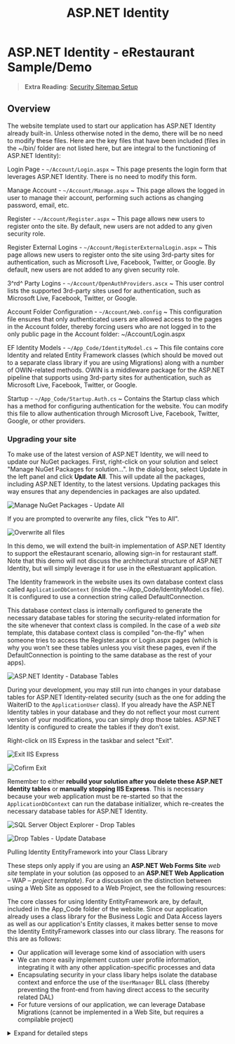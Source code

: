 ﻿---
title: ASP.NET Identity
---
# ASP.NET Identity - eRestaurant Sample/Demo

> **Extra Reading**: [Security Sitemap Setup](http://weblogs.asp.net/jongalloway/asp-net-menu-and-sitemap-security-trimming-plus-a-trick-for-when-your-menu-and-security-don-t-match-up)

## Overview

The website template used to start our application has ASP.NET Identity already built-in. Unless otherwise noted in the demo, there will be no need to modify these files. Here are the key files that have been included (files in the ~/bin/ folder are not listed here, but are integral to the functioning of ASP.NET Identity):

Login Page - `~/Account/Login.aspx`
  ~ This page presents the login form that leverages ASP.NET Identity. There is no need to modify this form.

Manage Account - `~/Account/Manage.aspx`
  ~ This page allows the logged in user to manage their account, performing such actions as changing password, email, etc.

Register - `~/Account/Register.aspx`
  ~ This page allows new users to register onto the site. By default, new users are not added to any given security role.

Register External Logins - `~/Account/RegisterExternalLogin.aspx`
  ~ This page allows new users to register onto the site using 3rd-party sites for authentication, such as Microsoft Live, Facebook, Twitter, or Google. By default, new users are not added to any given security role.

3^rd^ Party Logins - `~/Account/OpenAuthProviders.ascx`
  ~ This user control lists the supported 3rd-party sites used for authentication, such as Microsoft Live, Facebook, Twitter, or Google.

Account Folder Configuration - `~/Account/Web.config`
  ~ This configuration file ensures that only authenticated users are allowed access to the pages in the Account folder, thereby forcing users who are not logged in to the only public page in the Account folder: ~/Account/Login.aspx

EF Identity Models - `~/App_Code/IdentityModel.cs`
  ~ This file contains core Identity and related Entity Framework classes (which should be moved out to a separate class library if you are using Migrations) along with a number of OWIN-related methods. OWIN is a middleware package for the ASP.NET pipeline that supports using 3rd-party sites for authentication, such as Microsoft Live, Facebook, Twitter, or Google.

Startup - `~/App_Code/Startup.Auth.cs`
  ~ Contains the Startup class which has a method for configuring authentication for the website. You can modify this file to allow authentication through Microsoft Live, Facebook, Twitter, Google, or other providers.

### Upgrading your site

To make use of the latest version of ASP.NET Identity, we will need to update our NuGet packages. First, right-click on your solution and select "Manage NuGet Packages for solution…". In the dialog box, select Update in the left panel and click **Update All**. This will update all the packages, including ASP.NET Identity, to the latest versions. Updating packages this way ensures that any dependencies in packages are also updated.

![Manage NuGet Packages - Update All](./UpdateNugetPackages.png)

If you are prompted to overwrite any files, click "Yes to All".

![Overwrite all files](./UpdateNugetPackages-OverwriteFiles.png)

In this demo, we will extend the built-in implementation of ASP.NET Identity to support the eRestaurant scenario, allowing sign-in for restaurant staff. Note that this demo will not discuss the architectural structure of ASP.NET Identity, but will simply leverage it for use in the eRestuarant application.

The Identity framework in the website uses its own database context class called `ApplicationDbContext` (inside the ~/App_Code/IdentityModel.cs file). It is configured to use a connection string called DefaultConnection.

This database context class is internally configured to generate the necessary database tables for storing the security-related information for the site whenever that context class is compiled. In the case of a *web site* template, this database context class is compiled "on-the-fly" when someone tries to access the Register.aspx or Login.aspx pages (which is why you won't see these tables unless you visit these pages, even if the DefaultConnection is pointing to the same database as the rest of your apps).

![ASP.NET Identity - Database Tables](./ERD-ASP.NET-Identity.png)

During your development, you may still run into changes in your database tables for ASP.NET Identity-related security (such as the one for adding the WaiterID to the `ApplicationUser` class). If you already have the ASP.NET Identity tables in your database and they do not reflect your most current version of your modifications, you can simply drop those tables. ASP.NET Identity is configured to create the tables if they don't exist.

Right-click on IIS Express in the taskbar and select "Exit".

![Exit IIS Express](./IIS-Express-Exit.png)

![Cofirm Exit](./IIS-Express-Exit-Confirmation.png)

Remember to either **rebuild your solution after you delete these ASP.NET Identity tables** or **manually stopping IIS Express**. This is necessary because your web application must be re-started so that the `ApplicationDbContext` can run the database initializer, which re-creates the necessary database tables for ASP.NET Identity.

![SQL Server Object Explorer - Drop Tables](./DropTables.png)

![Drop Tables - Update Database](./UpdateDatabase-DropTables.png)

Pulling Identity EntityFramework into your Class Library

These steps only apply if you are using an **ASP.NET Web Forms Site** *web site* template in your solution (as opposed to an **ASP.NET Web Application** – WAP – *project template*). For a discussion on the distinction between using a Web Site as opposed to a Web Project, see the following resources:

The core classes for using Identity EntityFramework are, by default, included in the App_Code folder of the website. Since our application already uses a class library for the Business Logic and Data Access layers as well as our application's Entity classes, it makes better sense to move the Identity EntityFramework classes into our class library. The reasons for this are as follows:

- Our application will leverage some kind of association with users
- We can more easily implement custom user profile information, integrating it with any other application-specific processes and data
- Encapsulating security in your class libary helps isolate the database context and enforce the use of the `UserManager` BLL class (thereby preventing the front-end from having direct access to the security related DAL)
- For future versions of our application, we can leverage Database Migrations (cannot be implemented in a Web Site, but requires a compilable project)

<details><summary>Expand for detailed steps</summary>

1. Right-click on your solution and choose "Manage NuGet Packages for Solution...". In the dialog, select the Installed packages and click "Manage" for the core Identity with Entity Framework package. Then check on the checkbox to include this with your class library. Screenshots

![Manage NuGet Identity Entity Framework](./Manage-NuGet-Identity-Entity-Framework.png)

![Add to Class Library](./Manage-NuGet-Identity-Entity-Framework-Add-To-Class-Library.png)

2. In your website, open `~/App_Code/IdentityModel.cs`. In the next steps, you will move the following classes out of this file and place them in your class library: the `ApplicationUser`, `ApplicationDbContext` and `UserManager` classes.
3. In your class library, create a sub-folder for your Entities folder called Security. Inside this folder, create a class called ApplicationUser. Replace the code for the class with the corresponding code from the website's `~/App_Code/IdentityModel.cs`. Expand for Code Details

```csharp
// You can add User data for the user by adding more properties to your User class, please visit http://go.microsoft.com/fwlink/?LinkID=317594 to learn more.
public class ApplicationUser : IdentityUser
{
}
```

4. In your class library, create a sub-folder for your DAL folder called Security. Inside this folder, create a class called ApplicationDbContext in your DAL folder. Replace the code for the class with the corresponding code from the website's `~/App_Code/IdentityModel.cs`. Notice also that we are making a single modification to make this DAL class `internal` to our class library. Expand for Code Details

```csharp
internal class ApplicationDbContext : IdentityDbContext<ApplicationUser>
{
    public ApplicationDbContext()
        : base("DefaultConnection")
    {
    }
}
```

5. In your class library, create a sub-folder for your BLL folder called Security. Inside this folder, create a class in your BLL folder called UserManager. Replace the code for the class with the corresponding code from the website's `~/App_Code/IdentityModel.cs`. Expand for Code Details

```csharp
public class UserManager : UserManager<ApplicationUser>
{
    public UserManager()
        : base(new UserStore<ApplicationUser>(new ApplicationDbContext()))
    {
    }
}
```

6. Decide on your namespace names for these three classes. Originally, the namespace used in the website was `Website`. If you wish, you can use this same namespace for the classes you pasted into your class library project. However, if you keep the Visual Studio's default namespacing pattern when you created your classes above, then you will need to reconcile the references in the various pages under ~/Account/ in your website as well as in some of the files in your ~/App_Code/ folder (such as `~/App_Code/IdentityModel.cs`). The easiest way to do this is to build your solution and go to each error, resolving the namespace associated with the `ApplicationUser` and `UserManager` classes by adding `using namespace;` statements.
7. If you are doing version control, this is a good time to commit your changes. Changed Files

```shell
git add .
modified:   eRestaurant/Website/Account/Login.aspx.cs
modified:   eRestaurant/Website/Account/Manage.aspx.cs
modified:   eRestaurant/Website/Account/Register.aspx.cs
modified:   eRestaurant/Website/Account/RegisterExternalLogin.aspx.cs
modified:   eRestaurant/Website/App_Code/IdentityModels.cs
new file:   eRestaurant/eRestaurant/BLL/Security/UserManager.cs
new file:   eRestaurant/eRestaurant/DAL/Security/ApplicationDbContext.cs
new file:   eRestaurant/eRestaurant/Entities/Security/ApplicationUser.cs
modified:   eRestaurant/eRestaurant/eRestaurant.csproj
```

Adding a Role Manager

The basic implimentation of ASP.NET Identity above only contains a BLL class to manage users. It would be helpful to also include a class to manage security roles. You can add the following class to provide access to the built-in `IdentityRole` information in ASP.NET Identity.

Expand for Code Details

```
public class RoleManager : RoleManager<IdentityRole>
{
    public RoleManager()
        : base(new RoleStore<IdentityRole>(new ApplicationDbContext()))
    {
    }
}
```

RoleManager

Setting the Connection String Expand for Code Details

```
    <add name="DefaultConnection" 
        connectionString="Data Source=.;Initial Catalog=eRestaurant;Integrated Security=true;"
        providerName="System.Data.SqlClient" />

```

Web.config - Connection Strings

Extending ASP.NET Identity Modify ApplicationUser, UserManager, and RoleManager

- Add a reference to WaiterID - Modify ApplicationUser to have a nullable reference to our Waiter ID Expand for Code Details
    
    ```
        // You can add User data for the user by adding more properties to your User class, please visit http://go.microsoft.com/fwlink/?LinkID=317594 to learn more.
        public class ApplicationUser : IdentityUser
        {
            public int? WaiterID { get; set; }
        }
    
    ```
    
    ApplicationUser.cs
    
- Add a method to create default user accounts (one for each waiter) Expand for Code Details
    
    ```
        #region Constants
        private const string STR_DEFAULT_PASSWORD = "Pa$$word1";
        /// <summary>Requires FirstName and LastName</summary>
        private const string STR_USERNAME_FORMAT = "{0}.{0}";
        /// <summary>Requires UserName</summary>
        private const string STR_EMAIL_FORMAT = "{0}@eRestaurant.tba";
        private const string STR_WEBMASTER_USERNAME = "Webmaster";
        #endregion
    ```
    
    UserManager.cs - Constants
    
    ```
    public void AddDefaultUsers()
    {
        using (var context = new RestaurantContext())
        {
            var employees = from data in context.Waiters
                            where !data.ReleaseDate.HasValue
                            select data;
            foreach (var person in employees)
            {
                // Check if they exist
                if (!Users.Any(u => u.WaiterID.HasValue && u.WaiterID.Value == person.WaiterID))
                {
                    string userName = string.Format(STR_USERNAME_FORMAT, person.FirstName, person.LastName);
                    var appUser = new ApplicationUser()
                    {
                        UserName = userName,
                        Email = string.Format(STR_EMAIL_FORMAT, userName),
                        WaiterID = person.WaiterID
                    };
                    // NOTE: The following needs to use the this keyword in order to have access to the extension method
                    //       Create(ApplicationUser user, string password)
                    this.Create(appUser, STR_DEFAULT_PASSWORD);
                }
            }
            // Add a web  master user
            if (!Users.Any(u => u.UserName.Equals(STR_WEBMASTER_USERNAME)))
            {
                var webMasterAccount = new ApplicationUser()
                {
                    UserName = STR_WEBMASTER_USERNAME,
                    Email = string.Format(STR_EMAIL_FORMAT, STR_WEBMASTER_USERNAME)
                };
                this.Create(webMasterAccount, STR_DEFAULT_PASSWORD);
            }
        }
    }
    ```
    
    UserManager.AddDefaultUsers()
    
- Add a method to create default security roles; you can place it in the /Entities/Security/ folder. Expand for Code Details
    
    ```
        internal static class SecurityRoles
        {
            public const string WebsiteAdmins = "WebsiteAdmins";
            public const string RegisteredUsers = "RegisteredUsers";
            public const string Staff = "Staff";
            public static List<string> DefaultSecurityRoles
            {
                get
                {
                    List<string> value = new List<string>();
                    value.Add(WebsiteAdmins);
                    value.Add(RegisteredUsers);
                    value.Add(Staff);
                    return value;
                }
            }
        }
    
    ```
    
    SecurityRoles.cs
    
    ```
    public void AddDefaultRoles()
    {
        foreach (string roleName in SecurityRoles.DefaultSecurityRoles)
        {
            // Check if it exists
            if (!Roles.Any(r => r.Name == roleName))
            {
                this.Create(new IdentityRole(roleName));
            }
        }
    }
    ```
    
    RoleManager.AddDefaultRoles()
    
- Managing User Profile Changes - delete tables vs. enabling Migrations Expand for screenshot
    
    Changes to databases in different releases of your software is a natural process. To manage those changes through Entity Framework, you can enable Migrations in your project. However, the topic of Entity Framework Migrations is beyond the scope of this course.
    
    During your development, you may still run into changes in your database tables for ASP.NET Identity-related security (such as the one for adding the WaiterID to the `ApplicationUser` class). If you already have the ASP.NET Identity tables in your database and they do not reflect your most current version of your modifications, you can simply drop those tables. ASP.NET Identity is configured to create the tables if they don't exist.
    
    Expand for ScreenShots
    
    Right-click on IIS Express in the taskbar and select "Exit".
    
    ![](./IIS-Express-Exit.png)  
    ![](./IIS-Express-Exit-Confirmation.png)
    
    Exit IIS Express
    
    If you drop the tables, you will need to have the web server (IIS Express) re-start your application so that the database initializer is ready to re-create the necessary database tables. This can be done by either **manually stopping IIS Express** or by **rebuilding your solution after you delete these ASP.NET Identity tables**. By re-building your solution, IIS Express (if it is running) will recognize that a change has been made in the DLLs and thus it will re-start the application when you refresh the page. This is necessary because your web application must be re-started so that the `ApplicationDbContext` can run the database initializer, which re-creates the necessary database tables for ASP.NET Identity.
    
    Expand for ScreenShots
    
    ![](./DropTables.png)
    
    SQL Server Object Explorer - Drop Tables
    
    ![](./UpdateDatabase-DropTables.png)
    
    Drop Tables - Update Database
    

Website Security Form Manage Users and Roles

- Add a page to manage users and logins Expand for Code Details
    
    Notice that we are also adding an ObjectDataSource control to list the waiters. This will be used when we associate a user account to a particular waiter.
    
    ```
    <asp:Content ID="Content1" ContentPlaceHolderID="MainContent" runat="Server">
        <div class="row jumbotron">
            <h1>Site Administration</h1>
        </div>
        <div class="row">
            <div class="col-md-9">
                <h2>Users</h2>
            </div>
            <div class="col-md-3">
                <h2>Roles</h2>
            </div>
        </div>
        <%--List of Waiters--%>
        <asp:ObjectDataSource runat="server" ID="WaiterDataSource" OldValuesParameterFormatString="original_{0}" SelectMethod="ListAllWaiters" TypeName="eRestaurant.BLL.RestaurantAdminController"></asp:ObjectDataSource>
    </asp:Content>
    ```
    
    ~/Admin/Security/Default.aspx
    
- Create the form - two ListView controls - Layout + Item template only Expand for Code Details
    
    There are a number of properties to the `ApplicationUser` that we may wish to show (the majority being those inherited from the `IdentityUser` class). For our purposes, however, we are interested primarily in the `UserName`, `Email`, `Roles`, and our custom property for `WaiterID`.
    
    ```
    <asp:ListView ID="UserListView" runat="server"
        ItemType="eRestaurant.Entities.Security.ApplicationUser"
        OnItemCommand="UserListView_ItemCommand">
        <EmptyDataTemplate>
            <table runat="server">
                <tr>
                    <td>
                        No users in this site.
                        <asp:LinkButton runat="server" CommandName="AddWaiters" Text="Add Waiters as users" ID="AddWaitersButton" />
                    </td>
                </tr>
            </table>
        </EmptyDataTemplate>
        <ItemTemplate>
            <tr>
                <td>
                    <asp:LinkButton runat="server" CommandName="Edit" Text="Edit" ID="EditButton" />
                    <asp:LinkButton runat="server" CommandName="Delete" Text="Delete" ID="DeleteButton" />
                </td>
                <td>
                    <asp:Label Text='<%# Item.UserName %>' runat="server" ID="UserNameLabel" /></td>
                <td>
                    <asp:Label Text='<%# Item.Email %>' runat="server" ID="EmailLabel" /></td>
                <td><em>password is hashed</em></td>
                <td>
                    <asp:Label Text='<%# Item.WaiterID %>' runat="server" ID="WaiterIDLabel" />
                    <asp:DropDownList ID="WaiterIDDropDown_Item" runat="server"
                        AppendDataBoundItems="true" SelectedValue='<%# Item.WaiterID %>'
                        DataSourceID="WaiterDataSource" Enabled="false"
                        DataTextField="FullName" DataValueField="WaiterID">
                        <asp:ListItem Value="">[none]</asp:ListItem>
                    </asp:DropDownList>
                </td>
                <td>
                    <asp:Label runat="server" ID="RolesCountLabel"
                        Text='<%# string.Join(", ", Item.Roles.Select(x=>x.RoleId).ToArray()) %>' />
                </td>
            </tr>
        </ItemTemplate>
        <LayoutTemplate>
            <table runat="server">
                <tr runat="server">
                    <td runat="server">
                        <table runat="server" id="itemPlaceholderContainer"
                            class="table table-condensed table-hover table-striped">
                            <tr runat="server">
                                <th runat="server">Action</th>
                                <th runat="server">User Name</th>
                                <th runat="server">Email</th>
                                <th runat="server">Password</th>
                                <th runat="server">Waiter</th>
                                <th runat="server">Roles</th>
                            </tr>
                            <tr runat="server" id="itemPlaceholder"></tr>
                        </table>
                    </td>
                </tr>
                <tr runat="server">
                    <td runat="server">
                        <asp:DataPager runat="server" ID="DataPager1">
                            <Fields>
                                <asp:NextPreviousPagerField ButtonType="Button" ShowFirstPageButton="True" ShowLastPageButton="True"></asp:NextPreviousPagerField>
                            </Fields>
                        </asp:DataPager>
                    </td>
                </tr>
            </table>
        </LayoutTemplate>
    </asp:ListView>
    ```
    
    UserListView
    
    When displaying the security roles for the system, the only properties we will need to display are the `Name` of the role and the # of users in that role.
    
    ```
    <asp:ListView ID="RoleListView" runat="server"
        ItemType="Microsoft.AspNet.Identity.EntityFramework.IdentityRole"
        OnItemCommand="RoleListView_ItemCommand">
        <EmptyDataTemplate>
            <table runat="server">
                <tr>
                    <td>
                        No roles in this site.
                        <asp:LinkButton runat="server" CommandName="AddDefaultRoles" Text="Add default security roles" ID="AddDefaultRolesButton" />
                    </td>
                </tr>
            </table>
        </EmptyDataTemplate>
        <ItemTemplate>
            <tr>
                <td>
                    <asp:LinkButton runat="server" CommandName="Edit" Text="Edit" ID="EditButton" />
                    <asp:LinkButton runat="server" CommandName="Delete" Text="Delete" ID="DeleteButton" />
                </td>
                <td><asp:Label Text='<%# Item.Name %>' runat="server" ID="NameLabel" /></td>
                <td><asp:Label Text='<%# Item.Users.Count %>' runat="server" ID="UsersCountLabel" /></td>
            </tr>
        </ItemTemplate>
        <LayoutTemplate>
            <table runat="server">
                <tr runat="server">
                    <td runat="server">
                        <table runat="server" id="itemPlaceholderContainer"
                            class="table table-condensed table-hover table-striped">
                            <tr runat="server">
                                <th runat="server">Action</th>
                                <th runat="server">Role Name</th>
                                <th runat="server">Users</th>
                            </tr>
                            <tr runat="server" id="itemPlaceholder"></tr>
                        </table>
                    </td>
                </tr>
                <tr runat="server">
                    <td runat="server">
                        <asp:DataPager runat="server" ID="DataPager2">
                            <Fields>
                                <asp:NextPreviousPagerField ButtonType="Button" ShowFirstPageButton="True" ShowLastPageButton="True"></asp:NextPreviousPagerField>
                            </Fields>
                        </asp:DataPager>
                    </td>
                </tr>
            </table>
        </LayoutTemplate>
    </asp:ListView>
    ```
    
    RoleListView
    
- Add code-behind - view users/roles Expand for Code Details
    
    ```
        protected void Page_Load(object sender, EventArgs e)
        {
            if (!IsPostBack)
            {
                DataBindUserList();
                DataBindRoleList();
            }
        }
        private void DataBindRoleList()
        {
            // Populate the Roles Info
            RoleListView.DataSource = new RoleManager().Roles.ToList();
            RoleListView.DataBind();
        }
        private void DataBindUserList()
        {
            // Populate the Users Info
            UserListView.DataSource = new UserManager().Users.ToList();
            UserListView.DataBind();
        }
    
    ```
    
    Page_Load() and methods to populate ListView controls
    
- LinkButton click event handler to add default users/roles Expand for Code Details
    
    ```
        protected void UserListView_ItemCommand(object sender, ListViewCommandEventArgs e)
        {
            switch (e.CommandName)
            {
                case "AddEmployees":
                    new UserManager().AddDefaultUsers();
                    DataBindUserList();
                    break;
                default:
                    break;
            }
        }
        protected void RoleListView_ItemCommand(object sender, ListViewCommandEventArgs e)
        {
            switch (e.CommandName)
            {
                case "AddDefaultRoles":
                    new RoleManager().AddDefaultRoles();
                    DataBindRoleList();
                    break;
                default:
                    break;
            }
        }
    
    ```
    
    ListView ItemCommand event handlers
    
- Edit User Info - EditItemTemplate and Code-behind Expand for Code Details
    
    In the markup for the form, add the following `EditItemTemplate` to the ListView that handles edting user information.
    
    ```
        <EditItemTemplate>
            <tr>
                <td>
                    <asp:LinkButton runat="server" CommandName="Update" Text="Update" ID="UpdateButton" />
                    <asp:LinkButton runat="server" CommandName="Cancel" Text="Cancel" ID="CancelButton" />
                </td>
                <td>
                    <asp:TextBox ID="UserNameTextBox" runat="server"
                        ToolTip="User name"
                        Text='<%# BindItem.UserName %>' />
                </td>
                <td>
                    <asp:TextBox ID="EmailTextBox" runat="server"
                        ToolTip="Email"
                        Text='<%# BindItem.Email %>' />
                    <br />
                    <asp:TextBox ID="EmailConfirmedTextBox" runat="server"
                        ToolTip="Confirm the Email" />
                </td>
                <td>
                    <asp:TextBox ID="Password" runat="server"
                        ToolTip="Password for the user"
                        Text='3tools.default' />
                    <br />
                    <asp:TextBox ID="PasswordConfirmedTextBox" runat="server"
                        ToolTip="Confirm Password for the user" />
                </td>
                <td>
                    <asp:DropDownList ID="WaiterIDDropDown" runat="server"
                        AppendDataBoundItems="true" DataSourceID="WaiterDataSource"
                        DataTextField="FullName" DataValueField="WaiterID"
                        SelectedValue='<%# BindItem.WaiterID %>'>
                        <asp:ListItem Value="0">[Select an Waiter]</asp:ListItem>
                    </asp:DropDownList>
                </td>
                <td>
                    <asp:ListBox ID="UserRolesListBox" runat="server" SelectionMode="Multiple"
                        DataSource="<%# UserRoles %>" DataTextField="Name" DataValueField="Name"></asp:ListBox>
                </td>
            </tr>
        </EditItemTemplate>
    ```
    
    UserListView - EditItemTemplate
    
    For the code-behind, to handle the Editing of user information, modify the `UserListView_ItemCommand()` method to include the following case in the `switch` statement.
    
    Extra case in `UserListView_ItemCommand()` method's `switch`
    
- Add User - InsertItemTemplate and code-behind Expand for Code Details
    
    In the markup for the form, add the following `InsertItemTemplate` to the ListView that handles adding new users.
    
    ```
        <InsertItemTemplate>
            <tr>
                <td>
                    <asp:LinkButton runat="server" CommandName="Insert" Text="Insert" ID="InsertButton" />
                    <asp:LinkButton runat="server" CommandName="Cancel" Text="Clear" ID="CancelButton" />
                </td>
                <td>
                    <asp:TextBox ID="UserNameTextBox" runat="server"
                        ToolTip="User name"
                        Text='<%# BindItem.UserName %>' />
                </td>
                <td>
                    <asp:TextBox ID="EmailTextBox" runat="server"
                        ToolTip="Email"
                        Text='<%# BindItem.Email %>' />
                    <br />
                    <asp:TextBox ID="EmailConfirmedTextBox" runat="server"
                        ToolTip="Confirm the Email" />
                </td>
                <td>
                    <asp:TextBox ID="Password" runat="server"
                        ToolTip="Password for the user"
                        Text='3tools.default' />
                    <br />
                    <asp:TextBox ID="PasswordConfirmedTextBox" runat="server"
                        ToolTip="Confirm Password for the user" />
                </td>
                <td>
                    <asp:DropDownList ID="WaiterIDDropDown" runat="server"
                        AppendDataBoundItems="true" DataSourceID="WaiterDataSource"
                        DataTextField="FullName" DataValueField="WaiterID"
                        SelectedValue='<%# BindItem.WaiterID %>'>
                        <asp:ListItem Value="0">[Select an Waiter]</asp:ListItem>
                    </asp:DropDownList>
                </td>
                <td>
                    <asp:ListBox ID="UserRolesListBox" runat="server" SelectionMode="Multiple"
                        DataSource="<%# UserRoles %>" DataTextField="Name" DataValueField="Name"></asp:ListBox>
                </td>
            </tr>
        </InsertItemTemplate>
    
    ```
    
    UserListView - InsertItemTemplate
    
    For the code-behind, to handle the Inserting of user information, modify the `UserListView_ItemCommand()` method to include the following case in the `switch` statement.
    
    Extra case in `UserListView_ItemCommand()` method's `switch`
    
- **Practice!** Edit Role - EditItemTemplate and Code-behind Expand for Code Details
    
- **Practice!** Add Role - InsertItemTemplate and code-behind Expand for Code Details
    
- About Us page for temp listing of the test usernames + passwords

### TODO: Write up details

#### Established Steps

- Update the Web.sitemap to link to the security page
- Run the application to test viewing security and adding roles/users
- Register on the site as a new user, and then view the security page again
- Passing the `System.Security.Principle.IPrinciple` instance from the page (`this.User`) to your BLL for processing. 
    
    ```
    // Needed to be able to call such extension methods as User.Identity.GetUserId()
    using Microsoft.AspNet.Identity;
    // …
        var userName = user.Identity.GetUserName();
    // …
    ```
    

##### Steps to re-work

- Add web.config to the Staff folder to require login
- Modify root web.config to enable securitytrimming in the sitemap
- Run the application to test logging in as staff
- Add web.config to the Admin folder to require login by managers and super users
- Restrict the Registration page
